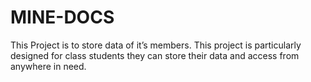 # MINE-DOCS
This Project is to store data of it’s members. This project is particularly designed for class students they can store their data and access from anywhere in need.
